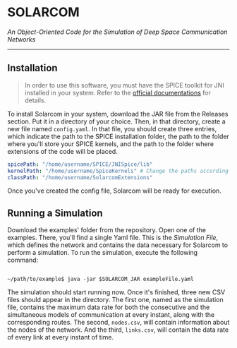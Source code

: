 # SOLARCOM
*An Object-Oriented Code for the Simulation of Deep Space Communication Networks*

---

## Installation

> In order to use this software, you must have the SPICE toolkit for JNI installed in your system. 
> Refer to the [official documentations](https://naif.jpl.nasa.gov/naif/toolkit.html) for details. 

To install Solarcom in your system, download the JAR file from the Releases section.
Put it in a directory of your choice. Then, in that directory, create a new file named `config.yaml`.
In that file, you should create three entries, which indicate the path to the SPICE installation folder,
the path to the folder where you'll store your SPICE kernels, and the path to the folder where extensions of
the code will be placed.

```yaml
spicePath: "/home/username/SPICE/JNISpice/lib"
kernelPath: "/home/username/SpiceKernels" # Change the paths according to your installation
classPath: "/home/username/SolarcomExtensions"
```

Once you've created the config file, Solarcom will be ready for execution.

## Running a Simulation

Download the examples' folder from the repository. Open one of the examples. There, you'll find a single
Yaml file. This is the *Simulation File*, which defines the network and contains the data necessary for
Solarcom to perform a simulation. To run the simulation, execute the following command:


```shell

~/path/to/example$ java -jar $SOLARCOM_JAR exampleFile.yaml

```

The simulation should start running now. Once it's finished, three new CSV files should appear in the directory.
The first one, named as the simulation file, contains the maximum data rate for both the consecutive and the
simultaneous models of communication at every instant, along with the corresponding routes.
The second, `nodes.csv`, will contain information about the nodes of the network. And the third,
`links.csv`, will contain the data rate of every link at every instant of time.


[//]: # (## Making a Simulation file)

[//]: # ()
[//]: # (Take a look at the simulation file you've just run. You can customiz)


[//]: # (## Extending the code)

[//]: # ()
[//]: # (Coming soon...)
